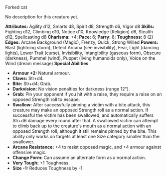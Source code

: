 Forked cat

No description for this creature yet.

**Attributes:** Agility d12, Smarts d8, Spirit d8, Strength d6, Vigor
d8
**Skills:** Fighting d12, Climbing d10, Notice d10, Knowledge (Religion)
d6, Stealth d12, Spellcasting d8
**Charisma:** +4; **Pace:** 6; **Parry:** 8; **Toughness:** 8 (2)
**Edges:** Arcane Background (Magic), Frenzy, Quick, Strong Willed
**Powers:** Blast (lightning storm), Detect Arcana (see invisibility),
Fear, Light (dancing lights), Lower Trait (curse), Invisibility,
Intangibility (gaseous form), Obscure (darkness), Pummel (wind), Puppet
(living humanoids only), Voice on the Wind (dream message)
**Special Abilities**
- **Armour +2:** Natural armour.
- **Claws:** Str+d4.
- **Bite:** Str+d4; Grab.
- **Darkvision:** No vision penalties for darkness (range 12").
- **Grab:** Pin your opponent if you hit with a raise, they require a
raise on an opposed Strength roll to escape.
- **Swallow:** After successfully pinning a victim with a bite attack,
this creature may make an opposed Strength roll as a normal action. If
successful the victim has been swallowed, and automatically suffers
Str+d6 damage every round after that. A swallowed victim can attempt to
climb back up to the creature's mouth as a normal action with an
opposed Strength roll, although it still remains pinned by the bite.
This ability only works on targets at least one Size category smaller
than the swallower.
- **Arcane Resistance:** +4 to resist opposed magic, and +4 armour
against offensive magic.
- **Change Form:** Can assume an alternate form as a normal action.
- **Very Tough:** +1 Toughness.
- **Size -1:** Reduces Toughness by -1.

